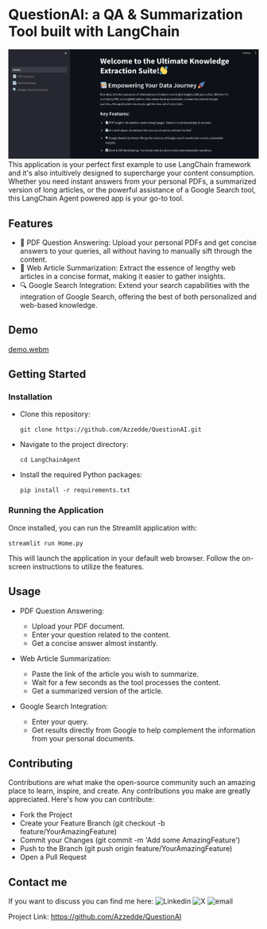# QuestionAI: a QA & Summarization Tool built with LangChain
![banner](./media/banner.png)
This application is your perfect first example to use LangChain framework and it's also intuitively designed to supercharge your content consumption. Whether you need instant answers from your personal PDFs, a summarized version of long articles, or the powerful assistance of a Google Search tool, this LangChain Agent powered app is your go-to tool.

## Features
- 📄 PDF Question Answering: Upload your personal PDFs and get concise answers to your queries, all without having to manually sift through the content.
- 📰 Web Article Summarization: Extract the essence of lengthy web articles in a concise format, making it easier to gather insights.
- 🔍 Google Search Integration: Extend your search capabilities with the integration of Google Search, offering the best of both personalized and web-based knowledge.

## Demo
[demo.webm](https://github.com/Azzedde/QuestionAI/assets/81826283/c5d019f7-ac48-486a-ac0a-e827e6279e56)


## Getting Started
### Installation
- Clone this repository:

      git clone https://github.com/Azzedde/QuestionAI.git

- Navigate to the project directory:

      cd LangChainAgent

- Install the required Python packages:

      pip install -r requirements.txt

### Running the Application

Once installed, you can run the Streamlit application with:

    streamlit run Home.py

This will launch the application in your default web browser. Follow the on-screen instructions to utilize the features.
## Usage

- PDF Question Answering:
    - Upload your PDF document.
    - Enter your question related to the content.
    - Get a concise answer almost instantly.

- Web Article Summarization:
    - Paste the link of the article you wish to summarize.
    - Wait for a few seconds as the tool processes the content.
    - Get a summarized version of the article.

- Google Search Integration:
    - Enter your query.
    - Get results directly from Google to help complement the information from your personal documents.

## Contributing

Contributions are what make the open-source community such an amazing place to learn, inspire, and create. Any contributions you make are greatly appreciated. Here's how you can contribute:
- Fork the Project
- Create your Feature Branch (git checkout -b feature/YourAmazingFeature)
- Commit your Changes (git commit -m 'Add some AmazingFeature')
- Push to the Branch (git push origin feature/YourAmazingFeature)
- Open a Pull Request


## Contact me
If you want to discuss you can find me here:
![Linkedin](https://www.linkedin.com/in/azzedine-idir-aitsaid-7bab84229/)
![X](https://twitter.com/azzedine_idir)
![email](mailto:ja_aitsaid@esi.dz)

Project Link: https://github.com/Azzedde/QuestionAI


